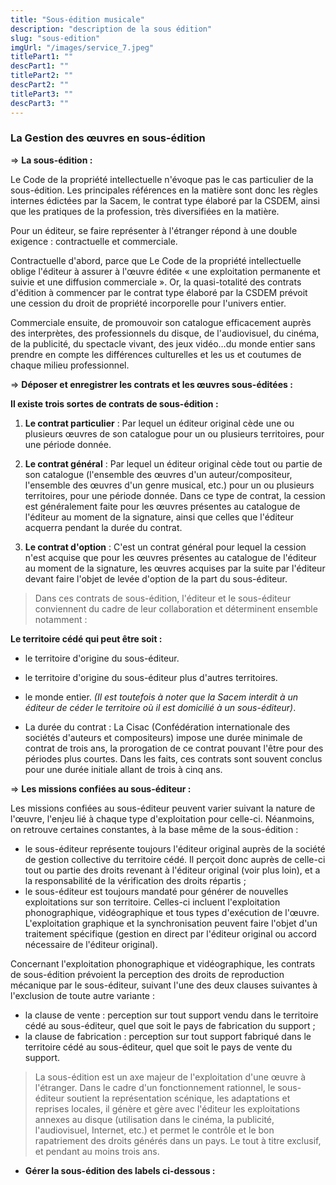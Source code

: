 ```yaml
---
title: "Sous-édition musicale"
description: "description de la sous édition"
slug: "sous-edition"
imgUrl: "/images/service_7.jpeg"
titlePart1: ""
descPart1: ""
titlePart2: ""
descPart2: ""
titlePart3: ""
descPart3: ""
---
```


<!-- section:start -->

### La Gestion des œuvres en sous-édition

<!-- section:end -->

=> **La sous-édition :**

Le Code de la propriété intellectuelle n'évoque pas le cas particulier de la sous-édition. Les principales références en la matière sont donc les règles internes édictées par la Sacem, le contrat type élaboré par la CSDEM, ainsi que les pratiques de la profession, très diversifiées en la matière.

Pour un éditeur, se faire représenter à l'étranger répond à une double exigence : contractuelle et commerciale.

Contractuelle d'abord, parce que Le Code de la propriété intellectuelle oblige l'éditeur à assurer à l'œuvre éditée « une exploitation permanente et suivie et une diffusion commerciale ». Or, la quasi-totalité des contrats d'édition à commencer par le contrat type élaboré par la CSDEM prévoit une cession du droit de propriété incorporelle pour l'univers entier.

Commerciale ensuite, de promouvoir son catalogue efficacement auprès des interprètes, des professionnels du disque, de l'audiovisuel, du cinéma, de la publicité, du spectacle vivant, des jeux vidéo…du monde entier sans prendre en compte les différences culturelles et les us et coutumes de chaque milieu professionnel.

=> **Déposer et enregistrer les contrats et les œuvres sous-éditées :**

**Il existe trois sortes de contrats de sous-édition :**

1. **Le contrat particulier** : Par lequel un éditeur original cède une ou plusieurs œuvres de son catalogue pour un ou plusieurs territoires, pour une période donnée.

2. **Le contrat général** : Par lequel un éditeur original cède tout ou partie de son catalogue (l'ensemble des œuvres d'un auteur/compositeur, l'ensemble des œuvres d'un genre musical, etc.) pour un ou plusieurs territoires, pour une période donnée. Dans ce type de contrat, la cession est généralement faite pour les œuvres présentes au catalogue de l'éditeur au moment de la signature, ainsi que celles que l'éditeur acquerra pendant la durée du contrat.

3. **Le contrat d'option** : C'est un contrat général pour lequel la cession n'est acquise que pour les œuvres présentes au catalogue de l'éditeur au moment de la signature, les œuvres acquises par la suite par l'éditeur devant faire l'objet de levée d'option de la part du sous-éditeur.

> Dans ces contrats de sous-édition, l'éditeur et le sous-éditeur conviennent du cadre de leur collaboration et déterminent ensemble notamment :

**Le territoire cédé qui peut être soit :**

- le territoire d'origine du sous-éditeur.
- le territoire d'origine du sous-éditeur plus d'autres territoires.
- le monde entier. _(Il est toutefois à noter que la Sacem interdit à un éditeur de céder le territoire où il est domicilié à un sous-éditeur)_.

- La durée du contrat : La Cisac (Confédération internationale des sociétés d'auteurs et compositeurs) impose une durée minimale de contrat de trois ans, la prorogation de ce contrat pouvant l'être pour des périodes plus courtes. Dans les faits, ces contrats sont souvent conclus pour une durée initiale allant de trois à cinq ans.

=> **Les missions confiées au sous-éditeur :**

Les missions confiées au sous-éditeur peuvent varier suivant la nature de l'œuvre, l'enjeu lié à chaque type d'exploitation pour celle-ci. Néanmoins, on retrouve certaines constantes, à la base même de la sous-édition :

- le sous-éditeur représente toujours l'éditeur original auprès de la société de gestion collective du territoire cédé. Il perçoit donc auprès de celle-ci tout ou partie des droits revenant à l'éditeur original (voir plus loin), et a la responsabilité de la vérification des droits répartis ;
- le sous-éditeur est toujours mandaté pour générer de nouvelles exploitations sur son territoire. Celles-ci incluent l'exploitation phonographique, vidéographique et tous types d'exécution de l'œuvre. L'exploitation graphique et la synchronisation peuvent faire l'objet d'un traitement spécifique (gestion en direct par l'éditeur original ou accord nécessaire de l'éditeur original).

Concernant l'exploitation phonographique et vidéographique, les contrats de sous-édition prévoient la perception des droits de reproduction mécanique par le sous-éditeur, suivant l'une des deux clauses suivantes à l'exclusion de toute autre variante :

- la clause de vente : perception sur tout support vendu dans le territoire cédé au sous-éditeur, quel que soit le pays de fabrication du support ;
- la clause de fabrication : perception sur tout support fabriqué dans le territoire cédé au sous-éditeur, quel que soit le pays de vente du support.

> La sous-édition est un axe majeur de l'exploitation d'une œuvre à l'étranger. Dans le cadre d'un fonctionnement rationnel, le sous-éditeur soutient la représentation scénique, les adaptations et reprises locales, il génère et gère avec l'éditeur les exploitations annexes au disque (utilisation dans le cinéma, la publicité, l'audiovisuel, Internet, etc.) et permet le contrôle et le bon rapatriement des droits générés dans un pays. Le tout à titre exclusif, et pendant au moins trois ans.

- **Gérer la sous-édition des labels ci-dessous :**

